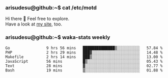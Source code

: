 ### arisudesu@github:~$ cat /etc/motd

Hi there 👋  Feel free to explore.  
Have a look at [my site](https://arisu.dev), too.

### arisudesu@github:~$ waka-stats weekly
<!--START_SECTION:waka-->

```text
Go                9 hrs 56 mins   ██████████████▒░░░░░░░░░░   57.84 %
PHP               2 hrs 29 mins   ███▓░░░░░░░░░░░░░░░░░░░░░   14.48 %
Makefile          2 hrs 14 mins   ███▒░░░░░░░░░░░░░░░░░░░░░   13.00 %
JavaScript        56 mins         █▒░░░░░░░░░░░░░░░░░░░░░░░   05.43 %
Text              28 mins         ▓░░░░░░░░░░░░░░░░░░░░░░░░   02.77 %
Bash              19 mins         ▒░░░░░░░░░░░░░░░░░░░░░░░░   01.88 %
```

<!--END_SECTION:waka-->
